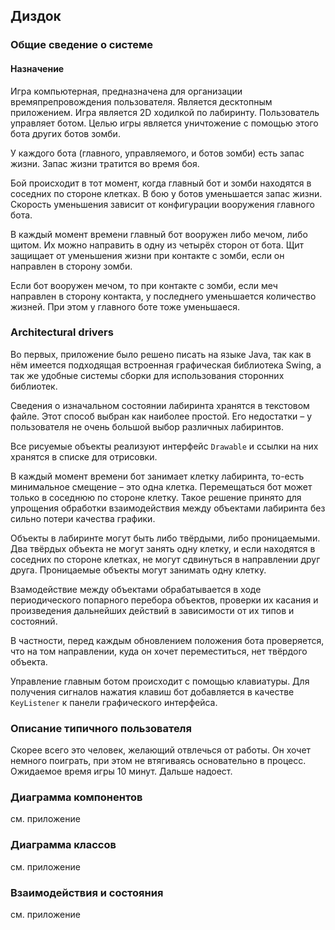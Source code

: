 ## Диздок
### Общие сведение о системе

#### Назначение

Игра компьютерная, предназначена для организации времяпрепровождения пользователя.
Является десктопным приложением.
Игра является 2D ходилкой по лабиринту. Пользователь управляет ботом. Целью игры является уничтожение с помощью этого бота других ботов зомби.

У каждого бота (главного, управляемого, и ботов зомби) есть запас жизни. Запас жизни тратится во время боя.

Бой происходит в тот момент, когда главный бот и зомби находятся в соседних по стороне клетках. В бою у ботов уменьшается запас жизни. Скорость уменьшения зависит от конфигурации вооружения главного бота.

В каждый момент времени главный бот вооружен либо мечом, либо щитом. Их можно направить в одну из четырёх сторон от бота. Щит защищает от уменьшения жизни при контакте с зомби, если он направлен в сторону зомби.

Если бот вооружен мечом, то при контакте с зомби, если меч направлен в сторону контакта, у последнего уменьшается количество жизней. При этом у главного боте тоже уменьшаеся.

### Architectural drivers

Во первых, приложение было решено писать на языке Java, так как в нём имеется подходящая встроенная графическая библиотека Swing, а так же удобные системы сборки для использования сторонних библиотек.

Сведения о изначальном состоянии лабиринта хранятся в текстовом файле. Этот способ выбран как наиболее простой. Его недостатки &ndash; у пользователя не очень большой выбор различных лабиринтов.

Все рисуемые объекты реализуют интерфейс `Drawable` и ссылки на них хранятся в списке для отрисовки.

В каждый момент времени бот занимает клетку лабиринта, то-есть минимальное смещение &ndash; это одна клетка. Перемещаться бот может только в соседнюю по стороне клетку. Такое решение принято для упрощения обработки взаимодействия между объектами лабиринта без сильно потери качества графики.

Объекты в лабиринте могут быть либо твёрдыми, либо проницаемыми. Два твёрдых объекта не могут занять одну клетку, и если находятся в соседних по стороне клетках, не могут сдвинуться в направлении друг друга. Проницаемые объекты могут занимать одну клетку.

Взамодействие между объектами обрабатывается в ходе периодического попарного перебора объектов, проверки их касания и произведения дальнейших действий в зависимости от их типов и состояний.

В частности, перед каждым обновлением положения бота проверяется, что на том направлении, куда он хочет переместиться, нет твёрдого объекта.

Управление главным ботом происходит с помощью клавиатуры. Для получения сигналов нажатия клавиш бот добавляется в качестве `KeyListener` к панели графического интерфейса.

### Описание типичного пользователя

Скорее всего это человек, желающий отвлечься от работы. Он хочет немного поиграть, при этом не втягиваясь основательно в процесс. Ожидаемое время игры 10 минут. Дальше надоест.

### Диаграмма компонентов

см. приложение

### Диаграмма классов

см. приложение

### Взаимодействия и состояния

см. приложение
